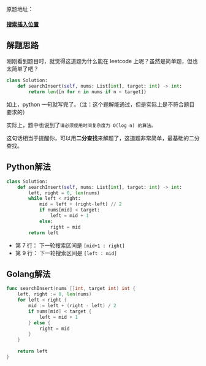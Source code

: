 原题地址：

#### [搜索插入位置](https://leetcode.cn/problems/search-insert-position/)

## 解题思路

刚刚看到题目时，就觉得这道题为什么能在 leetcode 上呢？虽然是简单题，但也太简单了吧？

```python
class Solution:
    def searchInsert(self, nums: List[int], target: int) -> int:
        return len([n for n in nums if n < target])
```

如上，python 一句就写完了。（注：这个题解能通过，但是实际上是不符合题目要求的）

实际上，题中也说到了`请必须使用时间复杂度为 O(log n) 的算法。`

这句话相当于提醒你，可以用**二分查找**来解题了，这道题非常简单，最基础的二分查找。

## Python解法

```python
class Solution:
    def searchInsert(self, nums: List[int], target: int) -> int:
        left, right = 0, len(nums)
        while left < right:
            mid = left + (right-left) // 2
            if nums[mid] < target:
                left = mid + 1
            else:
                right = mid
        return left
```

- 第 7 行： 下一轮搜索区间是 `[mid+1 : right]`
- 第 9 行： 下一轮搜索区间是 `[left : mid]`

## Golang解法

```go
func searchInsert(nums []int, target int) int {
    left, right := 0, len(nums)
    for left < right {
        mid := left + (right - left) / 2
        if nums[mid] < target {
            left = mid + 1
        } else {
            right = mid
        }
    }
    
    return left
}
```


